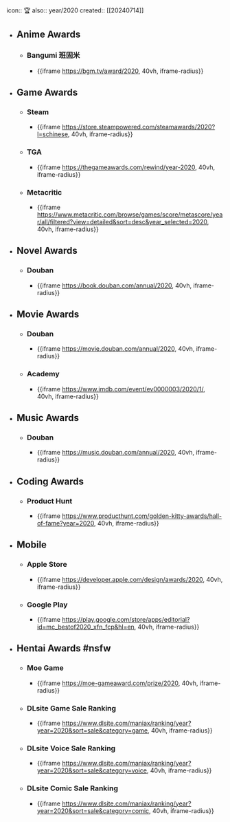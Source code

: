 icon:: 🏆
also:: year/2020
created:: [[20240714]]

- ## Anime Awards
  - ### Bangumi 班固米
    - {{iframe https://bgm.tv/award/2020, 40vh, iframe-radius}}
- ## Game Awards
  - ### Steam
    - {{iframe https://store.steampowered.com/steamawards/2020?l=schinese, 40vh, iframe-radius}}
  - ### TGA
    - {{iframe https://thegameawards.com/rewind/year-2020, 40vh, iframe-radius}}
  - ### Metacritic
    - {{iframe https://www.metacritic.com/browse/games/score/metascore/year/all/filtered?view=detailed&sort=desc&year_selected=2020, 40vh, iframe-radius}}
- ## Novel Awards
  - ### Douban
    - {{iframe https://book.douban.com/annual/2020, 40vh, iframe-radius}}
- ## Movie Awards
  - ### Douban
    - {{iframe https://movie.douban.com/annual/2020, 40vh, iframe-radius}}
  - ### Academy
    - {{iframe https://www.imdb.com/event/ev0000003/2020/1/, 40vh, iframe-radius}}
- ## Music Awards
  - ### Douban
    - {{iframe https://music.douban.com/annual/2020, 40vh, iframe-radius}}
- ## Coding Awards
  - ### Product Hunt
    - {{iframe https://www.producthunt.com/golden-kitty-awards/hall-of-fame?year=2020, 40vh, iframe-radius}}
- ## Mobile
  - ### Apple Store
    - {{iframe https://developer.apple.com/design/awards/2020, 40vh, iframe-radius}}
  - ### Google Play
    - {{iframe https://play.google.com/store/apps/editorial?id=mc_bestof2020_xfn_fcp&hl=en, 40vh, iframe-radius}}
- ## Hentai Awards #nsfw
  - ### Moe Game
    - {{iframe https://moe-gameaward.com/prize/2020, 40vh, iframe-radius}}
  - ###  DLsite Game Sale Ranking
    - {{iframe https://www.dlsite.com/maniax/ranking/year?year=2020&sort=sale&category=game, 40vh, iframe-radius}}
  - ### DLsite Voice Sale Ranking
    - {{iframe https://www.dlsite.com/maniax/ranking/year?year=2020&sort=sale&category=voice, 40vh, iframe-radius}}
  - ### DLsite Comic Sale Ranking
    - {{iframe https://www.dlsite.com/maniax/ranking/year?year=2020&sort=sale&category=comic, 40vh, iframe-radius}}